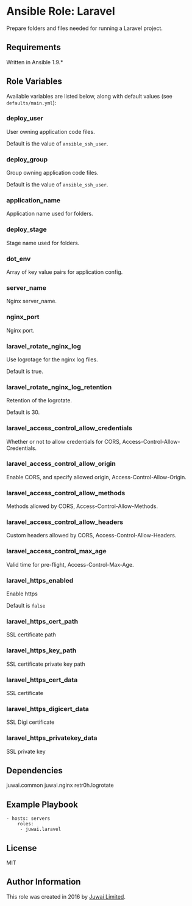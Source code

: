 Ansible Role: Laravel
=========

Prepare folders and files needed for running a Laravel project.

Requirements
------------

Written in Ansible 1.9.*

Role Variables
--------------

Available variables are listed below, along with default values (see `defaults/main.yml`):

### deploy_user

User owning application code files.

Default is the value of `ansible_ssh_user`.

### deploy_group

Group owning application code files.

Default is the value of `ansible_ssh_user`.

### application_name

Application name used for folders.

### deploy_stage

Stage name used for folders.

### dot_env

Array of key value pairs for application config.

### server_name

Nginx server_name.

### nginx_port

Nginx port.

### laravel_rotate_nginx_log

Use logrotage for the nginx log files.

Default is true.

### laravel_rotate_nginx_log_retention

Retention of the logrotate.

Default is 30.

### laravel_access_control_allow_credentials

Whether or not to allow credentials for CORS, Access-Control-Allow-Credentials.

### laravel_access_control_allow_origin

Enable CORS, and specify allowed origin, Access-Control-Allow-Origin.

### laravel_access_control_allow_methods

Methods allowed by CORS, Access-Control-Allow-Methods.

### laravel_access_control_allow_headers

Custom headers allowed by CORS, Access-Control-Allow-Headers.

### laravel_access_control_max_age

Valid time for pre-flight, Access-Control-Max-Age.

### laravel_https_enabled

Enable https

Default is `false`

### laravel_https_cert_path

SSL certificate path

### laravel_https_key_path

SSL certificate private key path

### laravel_https_cert_data

SSL certificate

### laravel_https_digicert_data

SSL Digi certificate

### laravel_https_privatekey_data

SSL private key

Dependencies
------------

juwai.common
juwai.nginx
retr0h.logrotate

Example Playbook
----------------

    - hosts: servers
        roles:
         - juwai.laravel

License
-------

MIT

Author Information
------------------

This role was created in 2016 by [Juwai Limited](http://www.juwai.com).
